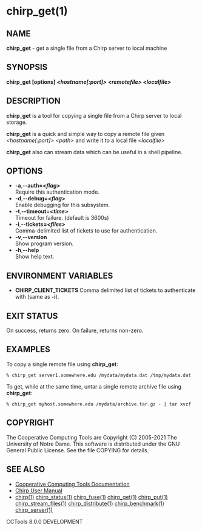 






















# chirp_get(1)

## NAME
**chirp_get** - get a single file from a Chirp server to local machine

## SYNOPSIS
**chirp_get [options] _&lt;hostname[:port]&gt;_ _&lt;remotefile&gt;_ _&lt;localfile&gt;_**

## DESCRIPTION

**chirp_get** is a tool for copying a single file from a Chirp server to local storage.

**chirp_get** is a quick and simple way to copy a remote file given _&lt;hostname[:port]&gt;_ _&lt;path&gt;_ and write it to a local file _&lt;localfile&gt;_

**chirp_get** also can stream data which can be useful in a shell pipeline.

## OPTIONS


- **-a**,**--auth=_&lt;flag&gt;_**<br />Require this authentication mode.
- **-d**,**--debug=_&lt;flag&gt;_**<br />Enable debugging for this subsystem.
- **-t**,**--timeout=_&lt;time&gt;_**<br />Timeout for failure. (default is 3600s)
- **-i**,**--tickets=_&lt;files&gt;_**<br />Comma-delimited list of tickets to use for authentication.
- **-v**,**--version**<br />Show program version.
- **-h**,**--help**<br />Show help text.


## ENVIRONMENT VARIABLES


- **CHIRP_CLIENT_TICKETS** Comma delimited list of tickets to authenticate with (same as **-i**).


## EXIT STATUS
On success, returns zero.  On failure, returns non-zero.

## EXAMPLES

To copy a single remote file using **chirp_get**:

```
% chirp_get server1.somewhere.edu /mydata/mydata.dat /tmp/mydata.dat
```

To get, while at the same time, untar a single remote archive file using **chirp_get**:

```
% chirp_get myhost.somewhere.edu /mydata/archive.tar.gz - | tar xvzf
```

## COPYRIGHT

The Cooperative Computing Tools are Copyright (C) 2005-2021 The University of Notre Dame.  This software is distributed under the GNU General Public License.  See the file COPYING for details.

## SEE ALSO


- [Cooperative Computing Tools Documentation]("../index.html")
- [Chirp User Manual]("../chirp.html")
- [chirp(1)](chirp.md)  [chirp_status(1)](chirp_status.md)  [chirp_fuse(1)](chirp_fuse.md)  [chirp_get(1)](chirp_get.md)  [chirp_put(1)](chirp_put.md)  [chirp_stream_files(1)](chirp_stream_files.md)  [chirp_distribute(1)](chirp_distribute.md)  [chirp_benchmark(1)](chirp_benchmark.md)  [chirp_server(1)](chirp_server.md)


CCTools 8.0.0 DEVELOPMENT
